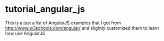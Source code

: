 # tutorial_angular_js
This is a just a list of AngularJS examples that I got from http://www.w3schools.com/angular/ and slightly customized them to learn how use AngularJS

